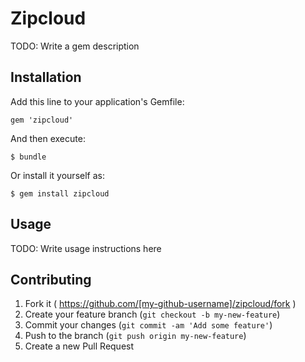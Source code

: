 # Zipcloud

TODO: Write a gem description

## Installation

Add this line to your application's Gemfile:

    gem 'zipcloud'

And then execute:

    $ bundle

Or install it yourself as:

    $ gem install zipcloud

## Usage

TODO: Write usage instructions here

## Contributing

1. Fork it ( https://github.com/[my-github-username]/zipcloud/fork )
2. Create your feature branch (`git checkout -b my-new-feature`)
3. Commit your changes (`git commit -am 'Add some feature'`)
4. Push to the branch (`git push origin my-new-feature`)
5. Create a new Pull Request
